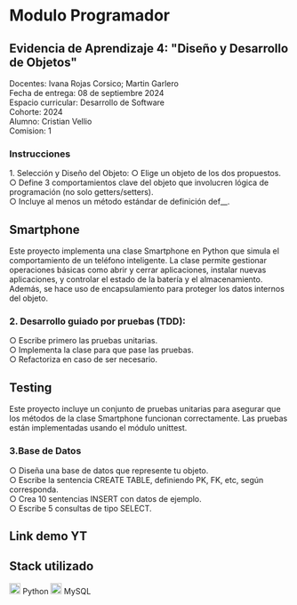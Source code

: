 <h1>Modulo Programador</h1>

<h2>Evidencia de Aprendizaje 4: "Diseño y
Desarrollo de Objetos"</h2>

Docentes: Ivana Rojas Corsico; Martin Garlero<br>
Fecha de entrega: 08 de septiembre 2024<br>
Espacio curricular: Desarrollo de Software<br>
Cohorte: 2024<br>
Alumno: Cristian Vellio<br>
Comision: 1<br>

<h3>Instrucciones</h3>
1. Selección y Diseño del Objeto:
○ Elige un objeto de los dos propuestos.<br>
○ Define 3 comportamientos clave del objeto que involucren lógica de
programación (no solo getters/setters).<br>
○ Incluye al menos un método estándar de definición def__.<br>

<h2>Smartphone</h2>
Este proyecto implementa una clase Smartphone en Python que simula el comportamiento de un teléfono inteligente. La clase permite gestionar operaciones básicas como abrir y cerrar aplicaciones, instalar nuevas aplicaciones, y controlar el estado de la batería y el almacenamiento. Además, se hace uso de encapsulamiento para proteger los datos internos del objeto.

<h3>2. Desarrollo guiado por pruebas (TDD):</h3>
○ Escribe primero las pruebas unitarias.<br>
○ Implementa la clase para que pase las pruebas.<br>
○ Refactoriza en caso de ser necesario.<br>

<h2>Testing</h2>
Este proyecto incluye un conjunto de pruebas unitarias para asegurar que los métodos de la clase Smartphone funcionan correctamente. Las pruebas están implementadas usando el módulo unittest.

<h3>3.Base de Datos</h3>

○ Diseña una base de datos que represente tu objeto.<br>
○ Escribe la sentencia CREATE TABLE, definiendo PK, FK, etc, según
corresponda.<br>
○ Crea 10 sentencias INSERT con datos de ejemplo.<br>
○ Escribe 5 consultas de tipo SELECT.<br>

<h2>Link demo YT</h2>

<h2>Stack utilizado</h2>
<img src="https://cdn.jsdelivr.net/gh/devicons/devicon@latest/icons/python/python-original.svg" width="20" height="20"/> Python
<img src="https://cdn.jsdelivr.net/gh/devicons/devicon@latest/icons/mysql/mysql-original-wordmark.svg" width="20" height="20"/> MySQL
